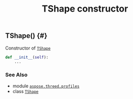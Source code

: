 ﻿---
title: TShape constructor
second_title: Aspose.3D for Python via .NET API References
description: 
type: docs
weight: 10
url: /python-net/aspose.threed.profiles/tshape/__init__/
is_root: false
---

## TShape() {#}

Constructor of [`TShape`](/3d/python-net/aspose.threed.profiles/tshape)



```python
def __init__(self):
    ...
```





### See Also
* module [`aspose.threed.profiles`](../../)
* class [`TShape`](/3d/python-net/aspose.threed.profiles/tshape)
